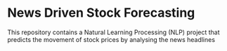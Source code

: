 # News Driven Stock Forecasting
This repository contains a Natural Learning Processing (NLP) project that predicts the movement of stock prices by analysing the news headlines


